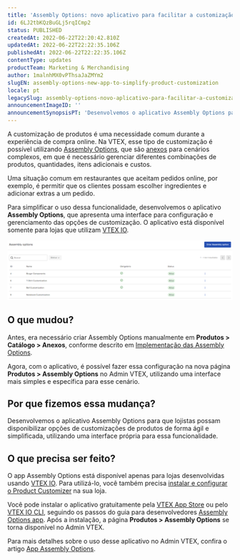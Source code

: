 ```yaml
---
title: 'Assembly Options: novo aplicativo para facilitar a customização de produtos'
id: 6LJ2tbKQzBuGLj5rqICmp2
status: PUBLISHED
createdAt: 2022-06-22T22:20:42.810Z
updatedAt: 2022-06-22T22:22:35.106Z
publishedAt: 2022-06-22T22:22:35.106Z
contentType: updates
productTeam: Marketing & Merchandising
author: 1malnhMX0vPThsaJaZMYm2
slugEN: assembly-options-new-app-to-simplify-product-customization
locale: pt
legacySlug: assembly-options-novo-aplicativo-para-facilitar-a-customizacao-de-produtos
announcementImageID: ''
announcementSynopsisPT: 'Desenvolvemos o aplicativo Assembly Options para simplificar a customização de produtos durante a compra.'
---
```


A customização de produtos é uma necessidade comum durante a experiência de compra online. Na VTEX, esse tipo de customização é possível utilizando [Assembly Options](https://help.vtex.com/pt/tutorial/assembly-options--5x5FhNr4f5RUGDEGWzV1nH), que são [anexos](https://help.vtex.com/pt/tutorial/o-que-e-um-anexo--aGICk0RVbqKg6GYmQcWUm) para cenários complexos, em que é necessário gerenciar diferentes combinações de produtos, quantidades, itens adicionais e custos.

Uma situação comum em restaurantes que aceitam pedidos online, por exemplo, é permitir que os clientes possam escolher ingredientes e adicionar extras a um pedido.

Para simplificar o uso dessa funcionalidade, desenvolvemos o aplicativo **Assembly Options**, que apresenta uma interface para configuração e gerenciamento das opções de customização. O aplicativo está disponível somente para lojas que utilizam [VTEX IO](https://vtex.com/br-pt/store-framework/).

![assembly-options-app](https://raw.githubusercontent.com/vtexdocs/help-center-content/refs/heads/main/docs/pt/announcements/2022/assembly-options-novo-aplicativo-para-facilitar-a-customizacao-de-produtos_1.png)

## O que mudou?

Antes, era necessário criar Assembly Options manualmente em **Produtos > Catálogo > Anexos**, conforme descrito em [Implementação das Assembly Options](https://help.vtex.com/pt/tutorial/assembly-options--5x5FhNr4f5RUGDEGWzV1nH#implementacao-das-assembly-options).

Agora, com o aplicativo, é possível fazer essa configuração na nova página **Produtos > Assembly Options** no Admin VTEX, utilizando uma interface mais simples e específica para esse cenário.

## Por que fizemos essa mudança?

Desenvolvemos o aplicativo Assembly Options para que lojistas possam disponibilizar opções de customizações de produtos de forma ágil e simplificada, utilizando uma interface própria para essa funcionalidade.

## O que precisa ser feito?

O app Assembly Options está disponível apenas para lojas desenvolvidas usando [VTEX IO](https://vtex.com/br-pt/store-framework/). Para utilizá-lo, você também precisa [instalar e configurar o Product Customizer](https://developers.vtex.com/vtex-developer-docs/docs/vtex-product-customizer) na sua loja.

Você pode instalar o aplicativo gratuitamente pela [VTEX App Store](https://apps.vtex.com/vtex-admin-assembly-options/p) ou pelo [VTEX IO CLI](https://developers.vtex.com/vtex-developer-docs/docs/vtex-io-documentation-vtex-io-cli-installation-and-command-reference), seguindo os passos do guia para desenvolvedores [Assembly Options app](https://developers.vtex.com/vtex-developer-docs/docs/assembly-options-app). Após a instalação, a página **Produtos > Assembly Options** se torna disponível no Admin VTEX.

Para mais detalhes sobre o uso desse aplicativo no Admin VTEX, confira o artigo [App Assembly Options](https://help.vtex.com/pt/tutorial/app-assembly-options--54mWg37mojrqOgCA79iqqk).
